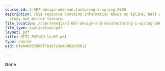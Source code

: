 ```yaml
---
course_id: 2-007-design-and-manufacturing-i-spring-2009
description: This resource contains information about on spline, belt and gear, case
  study and mirror feature.
file_location: /coursemedia/2-007-design-and-manufacturing-i-spring-2009/0fe84bb65000f7a167a3e4b862805b12_MIT2_007s09_lec07.pdf
file_type: application/pdf
layout: pdf
title: MIT2_007s09_lec07.pdf
type: course
uid: 0fe84bb65000f7a167a3e4b862805b12

---
```

None